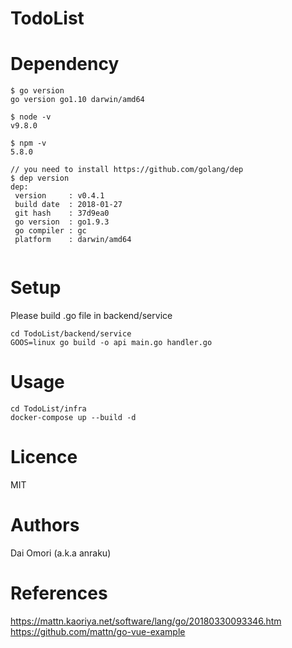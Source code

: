 # TodoList

# Dependency
```
$ go version
go version go1.10 darwin/amd64

$ node -v
v9.8.0

$ npm -v
5.8.0

// you need to install https://github.com/golang/dep
$ dep version
dep:
 version     : v0.4.1
 build date  : 2018-01-27
 git hash    : 37d9ea0
 go version  : go1.9.3
 go compiler : gc
 platform    : darwin/amd64
 
```

# Setup
Please build .go file in backend/service
```
cd TodoList/backend/service
GOOS=linux go build -o api main.go handler.go
```

# Usage
```
cd TodoList/infra
docker-compose up --build -d
```

# Licence
MIT

# Authors
Dai Omori (a.k.a anraku)

# References
https://mattn.kaoriya.net/software/lang/go/20180330093346.htm
https://github.com/mattn/go-vue-example
